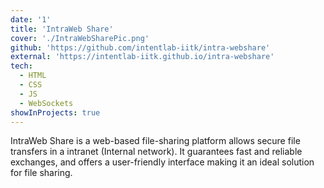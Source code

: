 ```yaml
---
date: '1'
title: 'IntraWeb Share'
cover: './IntraWebSharePic.png'
github: 'https://github.com/intentlab-iitk/intra-webshare'
external: 'https://intentlab-iitk.github.io/intra-webshare'
tech:
  - HTML
  - CSS
  - JS
  - WebSockets
showInProjects: true
---
```


IntraWeb Share is a web-based file-sharing platform allows secure file transfers in a intranet (Internal network). It guarantees fast and reliable exchanges, and offers a user-friendly interface making it an ideal solution for file sharing.

